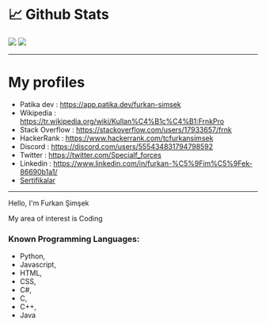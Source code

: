 # 📈 Github Stats
<img src="https://github-readme-stats.vercel.app/api/top-langs/?username=Furkan-Simsek&layout=compact&text_color=FF9DD9&title_color=FF9DD9&bg_color=141321&count_private=true&include_all_commits=true&langs_count=10&hide_title=true" /> 
<img src="https://github-readme-stats.vercel.app/api?username=Furkan-Simsek&&show_icons=true&title_color=ffffff&icon_color=bb2acf&text_color=daf7dc&bg_color=151515">

-------
# My profiles
* Patika dev : https://app.patika.dev/furkan-simsek
* Wikipedia : https://tr.wikipedia.org/wiki/Kullan%C4%B1c%C4%B1:FrnkPro
* Stack Overflow : https://stackoverflow.com/users/17933657/frnk
* HackerRank : https://www.hackerrank.com/tcfurkansimsek
* Discord : https://discord.com/users/555434831794798592
* Twitter : https://twitter.com/Specialf_forces
* Linkedin : https://www.linkedin.com/in/furkan-%C5%9Fim%C5%9Fek-86690b1a1/
* [Sertifikalar](certificate.md)
-----
Hello, I'm Furkan Şimşek

My area of interest is Coding


### Known Programming Languages:</p>
* Python,
* Javascript,
* HTML,
* CSS,
* C#, 
* C,
* C++,
* Java

